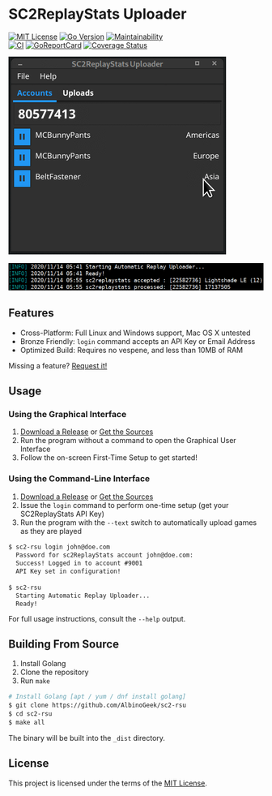 # SC2ReplayStats Uploader

[![MIT License](https://img.shields.io/github/license/AlbinoGeek/sc2-rsu.svg)](https://github.com/AlbinoGeek/sc2-rsu/blob/master/LICENSE)
[![Go Version](https://img.shields.io/github/go-mod/go-version/AlbinoGeek/sc2-rsu.svg)](https://github.com/AlbinoGeek/sc2-rsu)
[![Maintainability](https://api.codeclimate.com/v1/badges/a308471050f8a3357d09/maintainability)](https://codeclimate.com/github/AlbinoGeek/sc2-rsu/maintainability)  
[![CI](https://github.com/AlbinoGeek/sc2-rsu/workflows/CI/badge.svg?branch=main)](#)
[![GoReportCard](https://goreportcard.com/badge/github.com/AlbinoGeek/sc2-rsu)](https://goreportcard.com/report/github.com/AlbinoGeek/sc2-rsu)
[![Coverage Status](https://coveralls.io/repos/github/AlbinoGeek/sc2-rsu/badge.svg?branch=gui/v2)](https://coveralls.io/github/AlbinoGeek/sc2-rsu?branch=main)

![GUI Screenshot](_dist/screen-v0.2.85-gui.gif)

![CLI Screenshot](_dist/screen-v0.2.26.png)

## Features

- Cross-Platform: Full Linux and Windows support, Mac OS X untested
- Bronze Friendly: `login` command accepts an API Key or Email Address
- Optimized Build: Requires no vespene, and less than 10MB of RAM

Missing a feature? [Request it!](https://github.com/AlbinoGeek/sc2-rsu/issues/new?assignees=AlbinoGeek&labels=enhancement&template=feature-request.md&title=%5BFEATURE+REQUEST%5D)

## Usage

### Using the Graphical Interface

1. [Download a Release](https://github.com/AlbinoGeek/sc2-rsu/releases) or [Get the Sources](#building-from-source)
2. Run the program without a command to open the Graphical User Interface
3. Follow the on-screen First-Time Setup to get started!

### Using the Command-Line Interface

1. [Download a Release](https://github.com/AlbinoGeek/sc2-rsu/releases) or [Get the Sources](#building-from-source)
2. Issue the `login` command to perform one-time setup (get your SC2ReplayStats API Key)
3. Run the program with the `--text` switch to automatically upload games as they are played

```
$ sc2-rsu login john@doe.com
  Password for sc2ReplayStats account john@doe.com:
  Success! Logged in to account #9001
  API Key set in configuration!

$ sc2-rsu
  Starting Automatic Replay Uploader...
  Ready!
```


For full usage instructions, consult the `--help` output.

## Building From Source

1. Install Golang
2. Clone the repository
3. Run `make`

```bash
# Install Golang [apt / yum / dnf install golang]
$ git clone https://github.com/AlbinoGeek/sc2-rsu
$ cd sc2-rsu
$ make all
```

The binary will be built into the `_dist` directory.

## License

This project is licensed under the terms of the [MIT License](/LICENSE).
